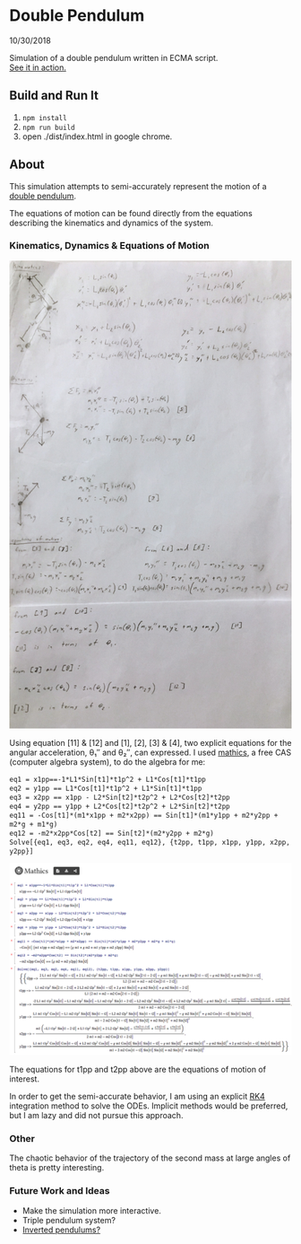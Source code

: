# Double Pendulum
10/30/2018

Simulation of a double pendulum written in ECMA script.  
[See it in action.](https://lemmingapex.github.io/double-pendulum/dist/)

## Build and Run It

1. `npm install`
2. `npm run build`
3. open ./dist/index.html in google chrome.

## About

This simulation attempts to semi-accurately represent the motion of a [double pendulum](https://en.wikipedia.org/wiki/Double_pendulum).

The equations of motion can be found directly from the equations describing the kinematics and dynamics of the system.

### Kinematics, Dynamics & Equations of Motion

![equations of motion](./equations_of_motion.jpg)

Using equation [11] & [12] and [1], [2], [3] & [4], two explicit equations for the angular acceleration, θ₁′′ and θ₂′′, can expressed.  I used [mathics](https://mathics.github.io/), a free CAS (computer algebra system), to do the algebra for me:

```
eq1 = x1pp==-1*L1*Sin[t1]*t1p^2 + L1*Cos[t1]*t1pp
eq2 = y1pp == L1*Cos[t1]*t1p^2 + L1*Sin[t1]*t1pp
eq3 = x2pp == x1pp - L2*Sin[t2]*t2p^2 + L2*Cos[t2]*t2pp
eq4 = y2pp == y1pp + L2*Cos[t2]*t2p^2 + L2*Sin[t2]*t2pp
eq11 = -Cos[t1]*(m1*x1pp + m2*x2pp) == Sin[t1]*(m1*y1pp + m2*y2pp + m2*g + m1*g)
eq12 = -m2*x2pp*Cos[t2] == Sin[t2]*(m2*y2pp + m2*g)
Solve[{eq1, eq3, eq2, eq4, eq11, eq12}, {t2pp, t1pp, x1pp, y1pp, x2pp, y2pp}]
```

![mathics](./mathics.png)

The equations for t1pp and t2pp above are the equations of motion of interest.

In order to get the semi-accurate behavior, I am using an explicit [RK4](https://en.wikipedia.org/wiki/Runge–Kutta_methods) integration method to solve the ODEs.  Implicit methods would be preferred, but I am lazy and did not pursue this approach.

### Other

The chaotic behavior of the trajectory of the second mass at large angles of theta is pretty interesting.

### Future Work and Ideas
* Make the simulation more interactive.
* Triple pendulum system?
* [Inverted pendulums?](https://en.wikipedia.org/wiki/Double_inverted_pendulum)
